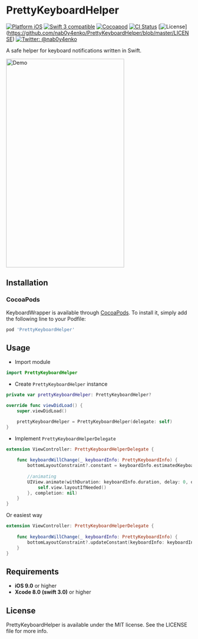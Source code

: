 # PrettyKeyboardHelper

[![Platform iOS](https://img.shields.io/badge/platform-iOS-blue.svg?style=flat)](https://github.com/nab0y4enko/PrettyKeyboardHelper)
[![Swift 3 compatible](https://img.shields.io/badge/swift3-compatible-green.svg?style=flat)](https://github.com/nab0y4enko/PrettyKeyboardHelper)
[![Cocoapod](https://img.shields.io/cocoapods/v/PrettyKeyboardHelper.svg?style=flat)](https://cocoapods.org/pods/PrettyKeyboardHelper)
[![CI Status](http://img.shields.io/travis/nab0y4enko/PrettyKeyboardHelper.svg?style=flat)](https://travis-ci.org/nab0y4enko/PrettyKeyboardHelper/)
[![License](https://img.shields.io/badge/license-MIT-green.svg?style=flat)]
(https://github.com/nab0y4enko/PrettyKeyboardHelper/blob/master/LICENSE)
[![Twitter: @nab0y4enko](https://img.shields.io/badge/contact-@nab0y4enko-orange.svg?style=flat)](https://twitter.com/nab0y4enko)

A safe helper for keyboard notifications written in Swift.

<img src="https://raw.githubusercontent.com/nab0y4enko/PrettyKeyboardHelper/develop/demo.gif" alt="Demo" width="320" height="567"/>

## Installation

### CocoaPods

KeyboardWrapper is available through [CocoaPods](http://cocoapods.org). To install
it, simply add the following line to your Podfile:

```ruby
pod 'PrettyKeyboardHelper'
```


## Usage

- Import module
```Swift
import PrettyKeyboardHelper
```

- Create `PrettyKeyboardHelper` instance
```Swift
private var prettyKeyboardHelper: PrettyKeyboardHelper?

override func viewDidLoad() {
    super.viewDidLoad()

    prettyKeyboardHelper = PrettyKeyboardHelper(delegate: self)
}
```

- Implement `PrettyKeyboardHelperDelegate`
```Swift
extension ViewController: PrettyKeyboardHelperDelegate {
    
    func keyboardWillChange(_ keyboardInfo: PrettyKeyboardInfo) {
        bottomLayoutConstraint?.constant = keyboardInfo.estimatedKeyboardHeight
        
        //animating
        UIView.animate(withDuration: keyboardInfo.duration, delay: 0, options: keyboardInfo.animationOptions, animations: {
            self.view.layoutIfNeeded()
        }, completion: nil)
    }
}
```

Or easiest way

```Swift
extension ViewController: PrettyKeyboardHelperDelegate {
    
    func keyboardWillChange(_ keyboardInfo: PrettyKeyboardInfo) {
        bottomLayoutConstraint?.updateConstant(keyboardInfo: keyboardInfo)
    }
}
```


## Requirements

- **iOS 9.0** or higher
- **Xcode 8.0 (swift 3.0)** or higher


## License

PrettyKeyboardHelper is available under the MIT license. See the LICENSE file for more info.
